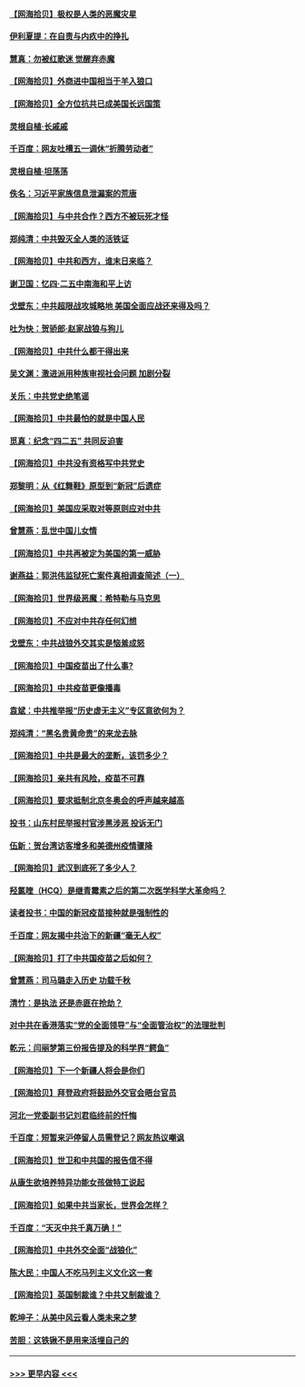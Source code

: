 #### [【网海拾贝】极权是人类的恶魔灾星](../pages/nsc993/n12910697.md?t=04290602) 
#### [伊利夏提：在自责与内疚中的挣扎](../pages/nsc993/n12910493.md?t=04290602) 
#### [慧真：勿被红歌迷 觉醒弃赤魔](../pages/nsc993/n12910485.md?t=04290602) 
#### [【网海拾贝】外商进中国相当于羊入狼口](../pages/nsc993/n12908274.md?t=04290602) 
#### [【网海拾贝】全方位抗共已成美国长远国策](../pages/nsc993/n12906878.md?t=04290602) 
#### [灵根自植‧长戚戚](../pages/nsc993/n12905585.md?t=04290602) 
#### [千百度：网友吐槽五一调休“折腾劳动者”](../pages/nsc993/n12905934.md?t=04290602) 
#### [灵根自植‧坦荡荡](../pages/nsc993/n12905562.md?t=04290602) 
#### [佚名：习近平家族信息泄漏案的荒唐](../pages/nsc993/n12904705.md?t=04290602) 
#### [【网海拾贝】与中共合作？西方不被玩死才怪](../pages/nsc993/n12903873.md?t=04290602) 
#### [郑纯清：中共毁灭全人类的活铁证](../pages/nsc993/n12903785.md?t=04290602) 
#### [【网海拾贝】中共和西方，谁末日来临？](../pages/nsc993/n12903482.md?t=04290602) 
#### [谢卫国：忆四‧二五中南海和平上访](../pages/nsc993/n12902192.md?t=04290602) 
#### [戈壁东：中共超限战攻城略地 美国全面应战还来得及吗？](../pages/nsc993/n12902297.md?t=04290602) 
#### [吐为快：贺骄郎‧赵家战狼与狗儿](../pages/nsc993/n12902280.md?t=04290602) 
#### [【网海拾贝】中共什么都干得出来](../pages/nsc993/n12897500.md?t=04290602) 
#### [吴文渊：激进派用种族审视社会问题 加剧分裂](../pages/nsc993/n12893881.md?t=04290602) 
#### [关乐：中共党史绝笔谣](../pages/nsc993/n12897270.md?t=04290602) 
#### [【网海拾贝】中共最怕的就是中国人民](../pages/nsc993/n12894705.md?t=04290602) 
#### [觅真：纪念“四二五” 共同反迫害](../pages/nsc993/n12894553.md?t=04290602) 
#### [【网海拾贝】中共没有资格写中共党史](../pages/nsc993/n12892231.md?t=04290602) 
#### [郑黎明：从《红舞鞋》原型到“新冠”后遗症](../pages/nsc993/n12890469.md?t=04290602) 
#### [【网海拾贝】美国应采取对等原则应对中共](../pages/nsc993/n12889176.md?t=04290602) 
#### [曾慧燕：乱世中国儿女情](../pages/nsc993/n12887931.md?t=04290602) 
#### [【网海拾贝】中共再被定为美国的第一威胁](../pages/nsc993/n12887580.md?t=04290602) 
#### [谢燕益：郭洪伟监狱死亡案件真相调查简述（一）](../pages/nsc993/n12885648.md?t=04290602) 
#### [【网海拾贝】世界级恶魔：希特勒与马克思](../pages/nsc993/n12884062.md?t=04290602) 
#### [【网海拾贝】不应对中共存任何幻想](../pages/nsc993/n12881460.md?t=04290602) 
#### [戈壁东：中共战狼外交其实是恼羞成怒](../pages/nsc993/n12880392.md?t=04290602) 
#### [【网海拾贝】中国疫苗出了什么事?](../pages/nsc993/n12879124.md?t=04290602) 
#### [【网海拾贝】中共疫苗更像播毒](../pages/nsc993/n12876631.md?t=04290602) 
#### [袁斌：中共推举报“历史虚无主义”专区意欲何为？](../pages/nsc993/n12876530.md?t=04290602) 
#### [郑纯清：“黑名贵黄命贵”的来龙去脉](../pages/nsc993/n12875589.md?t=04290602) 
#### [【网海拾贝】中共是最大的垄断，该罚多少？](../pages/nsc993/n12874006.md?t=04290602) 
#### [【网海拾贝】亲共有风险，疫苗不可靠](../pages/nsc993/n12872224.md?t=04290602) 
#### [【网海拾贝】要求抵制北京冬奥会的呼声越来越高](../pages/nsc993/n12868962.md?t=04290602) 
#### [投书：山东村民举报村官涉黑涉恶 投诉无门](../pages/nsc993/n12869726.md?t=04290602) 
#### [伍新：贺台湾访客增多和美德州疫情骤降](../pages/nsc993/n12865651.md?t=04290602) 
#### [【网海拾贝】武汉到底死了多少人？](../pages/nsc993/n12863707.md?t=04290602) 
#### [羟氯喹（HCQ）是继青霉素之后的第二次医学科学大革命吗？](../pages/nsc993/n12638564.md?t=04290602) 
#### [读者投书：中国的新冠疫苗接种就是强制性的](../pages/nsc993/n12859932.md?t=04290602) 
#### [千百度：网友揭中共治下的新疆“毫无人权”](../pages/nsc993/n12858385.md?t=04290602) 
#### [【网海拾贝】打了中共国疫苗之后如何？](../pages/nsc993/n12857866.md?t=04290602) 
#### [曾慧燕：司马璐走入历史 功载千秋](../pages/nsc993/n12856996.md?t=04290602) 
#### [清竹：是执法 还是赤匪在抢劫？](../pages/nsc993/n12856952.md?t=04290602) 
#### [对中共在香港落实“党的全面领导”与“全面管治权”的法理批判](../pages/nsc993/n12856929.md?t=04290602) 
#### [乾元：闫丽梦第三份报告提及的科学界“鳄鱼”](../pages/nsc993/n12855985.md?t=04290602) 
#### [【网海拾贝】下一个新疆人将会是你们](../pages/nsc993/n12855864.md?t=04290602) 
#### [【网海拾贝】拜登政府将鼓励外交官会晤台官员](../pages/nsc993/n12853615.md?t=04290602) 
#### [河北一党委副书记刘君临终前的忏悔](../pages/nsc993/n12849420.md?t=04290602) 
#### [千百度：短暂来沪停留人员需登记？网友热议嘲讽](../pages/nsc993/n12853497.md?t=04290602) 
#### [【网海拾贝】世卫和中共国的报告信不得](../pages/nsc993/n12850902.md?t=04290602) 
#### [从康生欲培养特异功能女孩做特工说起](../pages/nsc993/n12849289.md?t=04290602) 
#### [【网海拾贝】如果中共当家长，世界会怎样？](../pages/nsc993/n12848436.md?t=04290602) 
#### [千百度：“天灭中共千真万确！”](../pages/nsc993/n12845659.md?t=04290602) 
#### [【网海拾贝】中共外交全面“战狼化”](../pages/nsc993/n12845607.md?t=04290602) 
#### [陈大民：中国人不吃马列主义文化这一套](../pages/nsc993/n12842496.md?t=04290602) 
#### [【网海拾贝】英国制裁谁？中共又制裁谁？](../pages/nsc993/n12840909.md?t=04290602) 
#### [乾坤子：从美中风云看人类未来之梦](../pages/nsc993/n12840590.md?t=04290602) 
#### [苦胆：这铁锹不是用来活埋自己的](../pages/nsc993/n12839512.md?t=04290602) 

----
#### [ >>> 更早内容 <<< ](../indexes/nsc993-earlier.md)
